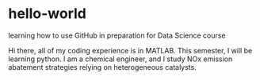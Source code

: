 # hello-world
learning how to use GitHub in preparation for Data Science course

Hi there, all of my coding experience is in MATLAB. This semester, I will be learning python. I am a chemical engineer, and I study NOx emission abatement strategies relying on heterogeneous catalysts.
